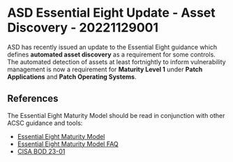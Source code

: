 # ASD Essential Eight Update - Asset Discovery - 20221129001

ASD has recently issued an update to the Essential Eight guidance which defines **automated asset discovery** as a requirement for some controls. The automated detection of assets at least fortnightly to inform vulnerability management is now a requirement for **Maturity Level 1** under **Patch Applications** and **Patch Operating Systems**.

## References

The Essential Eight Maturity Model should be read in conjunction with other ACSC guidance and tools:

- [Essential Eight Maturity Model](https://www.cyber.gov.au/acsc/view-all-content/publications/essential-eight-maturity-model)
- [Essential Eight Maturity Model FAQ](https://www.cyber.gov.au/acsc/view-all-content/publications/essential-eight-maturity-model-faq)
- [CISA BOD 23-01](https://www.cisa.gov/binding-operational-directive-23-01)

